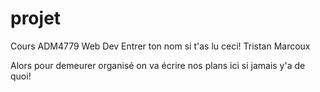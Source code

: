 # projet
Cours ADM4779 Web Dev
 Entrer ton nom si t'as lu ceci!
Tristan Marcoux

Alors pour demeurer organisé on va écrire nos plans ici si jamais y'a de quoi!
